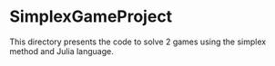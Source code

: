 # SimplexGameProject
This directory presents the code to solve 2 games using the simplex method and  Julia language.
